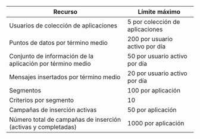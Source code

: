| Recurso | Límite máximo |
| --- | --- |
| Usuarios de colección de aplicaciones |5 por colección de aplicaciones |
| Puntos de datos por término medio |200 por usuario activo por día |
| Conjunto de información de la aplicación por término medio |50 por usuario activo por día |
| Mensajes insertados por término medio |20 por usuario activo por día |
| Segmentos |100 por aplicación |
| Criterios por segmento |10 |
| Campañas de inserción activas |50 por aplicación |
| Número total de campañas de inserción (activas y completadas) |1000 por aplicación |


